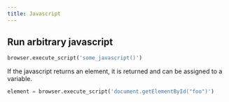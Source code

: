 ```yaml
---
title: Javascript
---
```


## Run arbitrary javascript

```python
browser.execute_script('some_javascript()')
```

If the javascript returns an element,
it is returned and can be assigned to a variable.

```python
element = browser.execute_script('document.getElementById("foo")')
```
